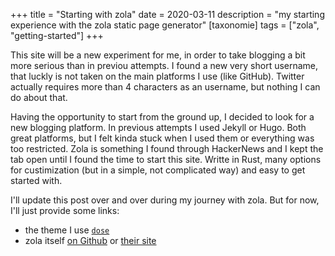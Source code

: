 +++
title = "Starting with zola"
date = 2020-03-11
description = "my starting experience with the zola static page generator"
[taxonomie]
tags = ["zola", "getting-started"]
+++

This site will be a new experiment for me, in order to take blogging a bit more serious than in previou
attempts. I found a new very short username, that luckly is not taken on the main platforms I use (like GitHub).
Twitter actually requires more than 4 characters as an username, but nothing I can do about that.

Having the opportunity to start from the ground up, I decided to look for a new blogging platform. In previous
attempts I used Jekyll or Hugo. Both great platforms, but I felt kinda stuck when I used them or everything was too restricted.
Zola is something I found through HackerNews and I kept the tab open until I found the time to start this site. Writte in Rust,
many options for custimization (but in a simple, not complicated way) and easy to get started with.

I'll update this post over and over during my journey with zola. But for now, I'll just provide some links:

- the theme I use [`dose`](https://github.com/oltd/dose)
- zola itself [on Github](https://github.com/getzola/zola) or [their site](https://www.getzola.org/)